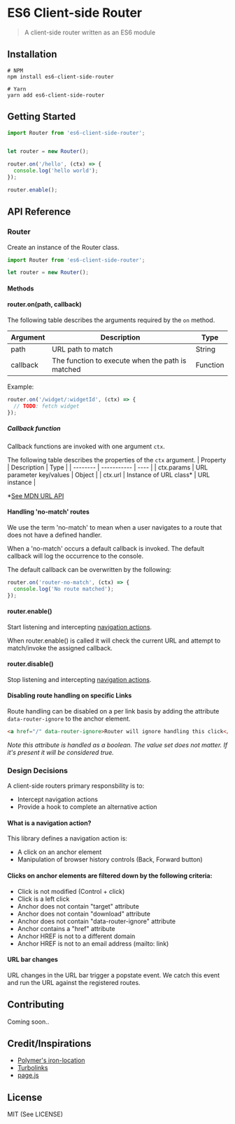 # ES6 Client-side Router
> A client-side router written as an ES6 module

## Installation
```shell
# NPM
npm install es6-client-side-router

# Yarn
yarn add es6-client-side-router
```

## Getting Started
```javascript
import Router from 'es6-client-side-router';


let router = new Router();

router.on('/hello', (ctx) => {
  console.log('hello world');
});

router.enable();
```

## API Reference
### Router
Create an instance of the Router class.
```javascript
import Router from 'es6-client-side-router';

let router = new Router();
```

#### Methods
#### router.on(path, callback)
The following table describes the arguments required by the `on` method.

| Argument | Description | Type |
| -------- | ----------- | ---- |
| path | URL path to match | String |
| callback | The function to execute when the path is matched | Function |

Example:

```javascript
router.on('/widget/:widgetId', (ctx) => {
  // TODO: fetch widget
});
```

##### Callback function
Callback functions are invoked with one argument `ctx`.

The following table describes the properties of the `ctx` argument.
| Property | Description | Type |
| -------- | ----------- | ---- |
| ctx.params | URL parameter key/values | Object |
| ctx.url | Instance of URL class*  | URL instance |

*[See MDN URL API](https://developer.mozilla.org/en-US/docs/Web/API/URL)

#### Handling 'no-match' routes
We use the term 'no-match' to mean when a user navigates to a route that does 
not have a defined handler.

When a 'no-match' occurs a default callback is invoked. The default callback will log the occurrence to the console.

The default callback can be overwritten by the following:
```javascript
router.on('router-no-match', (ctx) => {
  console.log('No route matched');
});
```

#### router.enable()
Start listening and intercepting [navigation actions](#what-is-a-navigation-action).

When router.enable() is called it will check the current URL and attempt to match/invoke the assigned callback.

#### router.disable()
Stop listening and intercepting [navigation actions](#what-is-a-navigation-action).

#### Disabling route handling on specific Links
Route handling can be disabled on a per link basis by adding the attribute `data-router-ignore` to the anchor element.

```html
<a href="/" data-router-ignore>Router will ignore handling this click</a>
```

*Note this attribute is handled as a boolean. The value set does not matter. If it's present it will be considered true.*

### Design Decisions
A client-side routers primary responsbility is to:
* Intercept navigation actions
* Provide a hook to complete an alternative action

#### What is a navigation action?
 This library defines a navigation action is:
* A click on an anchor element
* Manipulation of browser history controls (Back, Forward button)

#### Clicks on anchor elements are filtered down by the following criteria:
* Click is not modified (Control + click)
* Click is a left click
* Anchor does not contain "target" attribute
* Anchor does not contain "download" attribute
* Anchor does not contain "data-router-ignore" attribute
* Anchor contains a "href" attribute
* Anchor HREF is not to a different domain
* Anchor HREF is not to an email address (mailto: link)

#### URL bar changes
URL changes in the URL bar trigger a popstate event. We catch this event
and run the URL against the registered routes.

## Contributing
Coming soon..

## Credit/Inspirations
* [Polymer's iron-location](https://github.com/PolymerElements/iron-location)
* [Turbolinks](https://github.com/turbolinks/turbolinks)
* [page.js](https://github.com/visionmedia/page.js)

## License
MIT (See LICENSE)